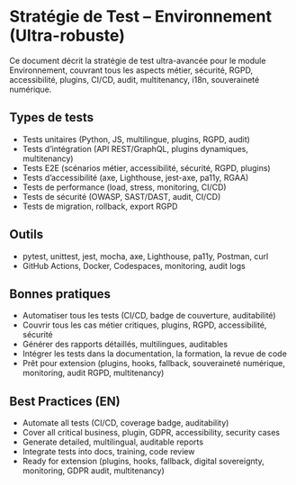 # Stratégie de Test – Environnement (Ultra-robuste)

Ce document décrit la stratégie de test ultra-avancée pour le module Environnement, couvrant tous les aspects métier, sécurité, RGPD, accessibilité, plugins, CI/CD, audit, multitenancy, i18n, souveraineté numérique.

## Types de tests
- Tests unitaires (Python, JS, multilingue, plugins, RGPD, audit)
- Tests d’intégration (API REST/GraphQL, plugins dynamiques, multitenancy)
- Tests E2E (scénarios métier, accessibilité, sécurité, RGPD, plugins)
- Tests d’accessibilité (axe, Lighthouse, jest-axe, pa11y, RGAA)
- Tests de performance (load, stress, monitoring, CI/CD)
- Tests de sécurité (OWASP, SAST/DAST, audit, CI/CD)
- Tests de migration, rollback, export RGPD

## Outils
- pytest, unittest, jest, mocha, axe, Lighthouse, pa11y, Postman, curl
- GitHub Actions, Docker, Codespaces, monitoring, audit logs

## Bonnes pratiques
- Automatiser tous les tests (CI/CD, badge de couverture, auditabilité)
- Couvrir tous les cas métier critiques, plugins, RGPD, accessibilité, sécurité
- Générer des rapports détaillés, multilingues, auditables
- Intégrer les tests dans la documentation, la formation, la revue de code
- Prêt pour extension (plugins, hooks, fallback, souveraineté numérique, monitoring, audit RGPD, multitenancy)

## Best Practices (EN)
- Automate all tests (CI/CD, coverage badge, auditability)
- Cover all critical business, plugin, GDPR, accessibility, security cases
- Generate detailed, multilingual, auditable reports
- Integrate tests into docs, training, code review
- Ready for extension (plugins, hooks, fallback, digital sovereignty, monitoring, GDPR audit, multitenancy)
